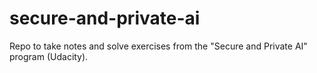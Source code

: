 # secure-and-private-ai
Repo to take notes and solve exercises from the "Secure and Private AI" program (Udacity).
